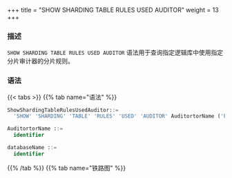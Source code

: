 +++
title = "SHOW SHARDING TABLE RULES USED AUDITOR"
weight = 13
+++

### 描述

`SHOW SHARDING TABLE RULES USED AUDITOR` 语法用于查询指定逻辑库中使用指定分片审计器的分片规则。

### 语法

{{< tabs >}}
{{% tab name="语法" %}}
```sql
ShowShardingTableRulesUsedAuditor::=
  'SHOW' 'SHARDING' 'TABLE' 'RULES' 'USED' 'AUDITOR' AuditortorName ('FROM' databaseName)?

AuditortorName ::=
  identifier

databaseName ::=
  identifier
```
{{% /tab %}}
{{% tab name="铁路图" %}}
<iframe frameborder="0" name="diagram" id="diagram" width="100%" height="100%"></iframe>
{{% /tab %}}
{{< /tabs >}}

### 补充说明

- 未指定 `databaseName` 时，默认是当前使用的 `DATABASE`。 如果也未使用 `DATABASE` 则会提示 `No database selected`。

### 返回值说明

| 列     | 说明          |
| ------| --------------|
| type  | 分片规则类型    |
| name  | 分片规则名称    |

### 示例

- 查询指定逻辑库中使用指定分片审计器的分片规则

```sql
SHOW SHARDING TABLE RULES USED AUDITOR sharding_key_required_auditor FROM sharding_db;
```

```sql
mysql> SHOW SHARDING TABLE RULES USED AUDITOR sharding_key_required_auditor FROM sharding_db;
+-------+---------+
| type  | name    |
+-------+---------+
| table | t_order |
+-------+---------+
1 row in set (0.00 sec)
```

- 查询当前逻辑库中使用指定分片审计器的分片规则

```sql
SHOW SHARDING TABLE RULES USED AUDITOR sharding_key_required_auditor;
```

```sql
mysql> SHOW SHARDING TABLE RULES USED AUDITOR sharding_key_required_auditor;
+-------+---------+
| type  | name    |
+-------+---------+
| table | t_order |
+-------+---------+
1 row in set (0.00 sec)
```

### 保留字

`SHOW`、`SHARDING`、`TABLE`、`RULES`、`USED`、`AUDITOR`、`FROM`

### 相关链接

- [保留字](/cn/user-manual/shardingsphere-proxy/distsql/syntax/reserved-word/)

